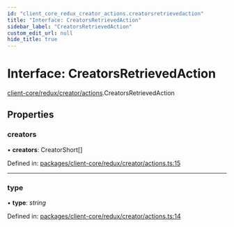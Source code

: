 ```yaml
---
id: "client_core_redux_creator_actions.creatorsretrievedaction"
title: "Interface: CreatorsRetrievedAction"
sidebar_label: "CreatorsRetrievedAction"
custom_edit_url: null
hide_title: true
---
```


# Interface: CreatorsRetrievedAction

[client-core/redux/creator/actions](../modules/client_core_redux_creator_actions.md).CreatorsRetrievedAction

## Properties

### creators

• **creators**: CreatorShort[]

Defined in: [packages/client-core/redux/creator/actions.ts:15](https://github.com/xr3ngine/xr3ngine/blob/5c3dcaef1/packages/client-core/redux/creator/actions.ts#L15)

___

### type

• **type**: *string*

Defined in: [packages/client-core/redux/creator/actions.ts:14](https://github.com/xr3ngine/xr3ngine/blob/5c3dcaef1/packages/client-core/redux/creator/actions.ts#L14)
